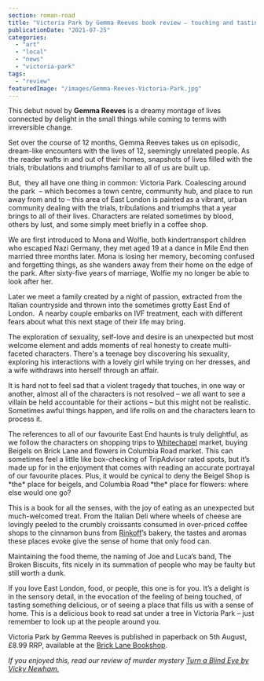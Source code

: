 ```yaml
---
section: roman-road
title: "Victoria Park by Gemma Reeves book review – touching and tasting East London"
publicationDate: "2021-07-25"
categories: 
  - "art"
  - "local"
  - "news"
  - "victoria-park"
tags: 
  - "review"
featuredImage: "/images/Gemma-Reeves-Victoria-Park.jpg"
---
```


This debut novel by **Gemma Reeves** is a dreamy montage of lives connected by delight in the small things while coming to terms with irreversible change.

Set over the course of 12 months, Gemma Reeves takes us on episodic, dream-like encounters with the lives of 12, seemingly unrelated people. As the reader wafts in and out of their homes, snapshots of lives filled with the trials, tribulations and triumphs familiar to all of us are built up. 

But,  they all have one thing in common: Victoria Park. Coalescing around the park  – which becomes a town centre, community hub, and place to run away from and to – this area of East London is painted as a vibrant, urban community dealing with the trials, tribulations and triumphs that a year brings to all of their lives. Characters are related sometimes by blood, others by lust, and some simply meet briefly in a coffee shop.

We are first introduced to Mona and Wolfie, both kindertransport children who escaped Nazi Germany, they met aged 19 at a dance in Mile End then married three months later. Mona is losing her memory, becoming confused and forgetting things, as she wanders away from their home on the edge of the park. After sixty-five years of marriage, Wolfie my no longer be able to look after her. 

Later we meet a family created by a night of passion, extracted from the Italian countryside and thrown into the sometimes grotty East End of London.  A nearby couple embarks on IVF treatment, each with different fears about what this next stage of their life may bring. 

The exploration of sexuality, self-love and desire is an unexpected but most welcome element and adds moments of real honesty to create multi-faceted characters. There's a teenage boy discovering his sexuality, exploring his interactions with a lovely girl while trying on her dresses, and a wife withdraws into herself through an affair. 

It is hard not to feel sad that a violent tragedy that touches, in one way or another, almost all of the characters is not resolved – we all want to see a villain be held accountable for their actions – but this might not be realistic. Sometimes awful things happen, and life rolls on and the characters learn to process it. 

The references to all of our favourite East End haunts is truly delightful, as we follow the characters on shopping trips to [Whitechapel](https://whitechapellondon.co.uk/) market, buying Beigels on Brick Lane and flowers in Columbia Road market. This can sometimes feel a little like box-checking of TripAdvisor rated spots, but it’s made up for in the enjoyment that comes with reading an accurate portrayal of our favourite places. Plus, it would be cynical to deny the Beigel Shop is \*the\* place for beigels, and Columbia Road \*the\* place for flowers: where else would one go? 

This is a book for all the senses, with the joy of eating as an unexpected but much-welcomed treat. From the Italian Deli where wheels of cheese are lovingly peeled to the crumbly croissants consumed in over-priced coffee shops to the cinnamon buns from [Rinkoff](https://romanroadlondon.com/rinkoffs-bakery-interview/)’s bakery, the tastes and aromas these places evoke give the sense of home that only food can. 

Maintaining the food theme, the naming of Joe and Luca’s band, The Broken Biscuits, fits nicely in its summation of people who may be faulty but still worth a dunk. 

If you love East London, food, or people, this one is for you. It’s a delight is in the sensory detail, in the evocation of the feeling of being touched, of tasting something delicious, or of seeing a place that fills us with a sense of home. This is a delicious book to read sat under a tree in Victoria Park – just remember to look up at the people around you.

Victoria Park by Gemma Reeves is published in paperback on 5th August, £8.99 RRP, available at the [Brick Lane Bookshop](https://bricklanebookshop.org/product/victoria-park-gemma-reeves/).

_If you enjoyed this, read our review of murder mystery [Turn a Blind Eye by Vicky Newham.](https://romanroadlondon.com/turn-a-blind-eye-vicky-newham-book-review/)_
